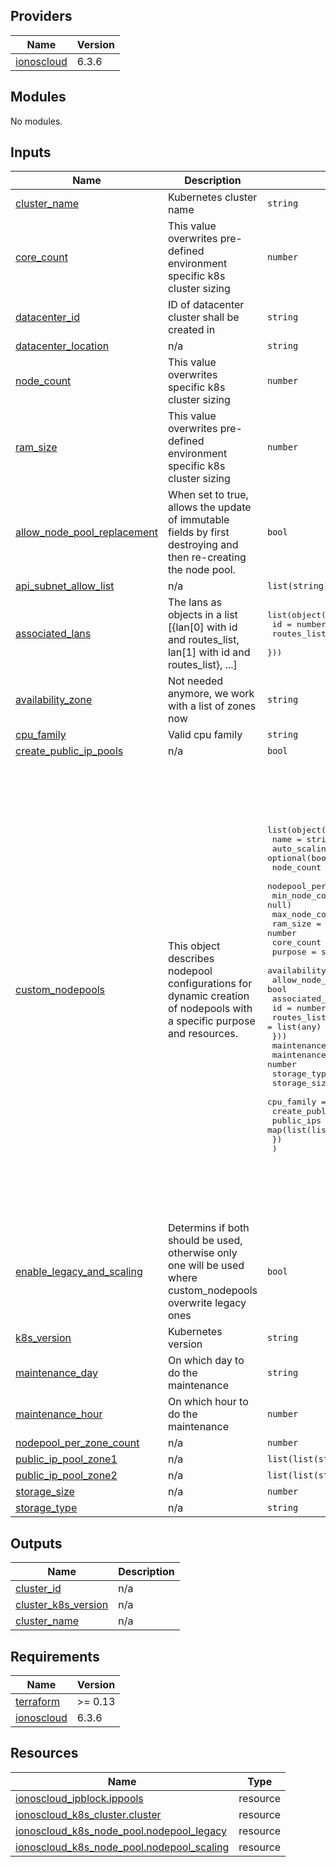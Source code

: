 <!-- BEGIN_TF_DOCS -->

## Providers

| Name | Version |
|------|---------|
| <a name="provider_ionoscloud"></a> [ionoscloud](#provider\_ionoscloud) | 6.3.6 |
## Modules

No modules.
## Inputs

| Name | Description | Type | Default | Required |
|------|-------------|------|---------|:--------:|
| <a name="input_cluster_name"></a> [cluster\_name](#input\_cluster\_name) | Kubernetes cluster name | `string` | n/a | yes |
| <a name="input_core_count"></a> [core\_count](#input\_core\_count) | This value overwrites pre-defined environment specific k8s cluster sizing | `number` | n/a | yes |
| <a name="input_datacenter_id"></a> [datacenter\_id](#input\_datacenter\_id) | ID of datacenter cluster shall be created in | `string` | n/a | yes |
| <a name="input_datacenter_location"></a> [datacenter\_location](#input\_datacenter\_location) | n/a | `string` | n/a | yes |
| <a name="input_node_count"></a> [node\_count](#input\_node\_count) | This value overwrites specific k8s cluster sizing | `number` | n/a | yes |
| <a name="input_ram_size"></a> [ram\_size](#input\_ram\_size) | This value overwrites pre-defined environment specific k8s cluster sizing | `number` | n/a | yes |
| <a name="input_allow_node_pool_replacement"></a> [allow\_node\_pool\_replacement](#input\_allow\_node\_pool\_replacement) | When set to true, allows the update of immutable fields by first destroying and then re-creating the node pool. | `bool` | `false` | no |
| <a name="input_api_subnet_allow_list"></a> [api\_subnet\_allow\_list](#input\_api\_subnet\_allow\_list) | n/a | `list(string)` | `null` | no |
| <a name="input_associated_lans"></a> [associated\_lans](#input\_associated\_lans) | The lans as objects in a list [{lan[0] with id and routes\_list, lan[1] with id and routes\_list}, ...] | <pre>list(object({<br>    id          = number<br>    routes_list = list(any)<br>  }))</pre> | `[]` | no |
| <a name="input_availability_zone"></a> [availability\_zone](#input\_availability\_zone) | Not needed anymore, we work with a list of zones now | `string` | `"ZONE_1"` | no |
| <a name="input_cpu_family"></a> [cpu\_family](#input\_cpu\_family) | Valid cpu family | `string` | `"INTEL_SKYLAKE"` | no |
| <a name="input_create_public_ip_pools"></a> [create\_public\_ip\_pools](#input\_create\_public\_ip\_pools) | n/a | `bool` | `false` | no |
| <a name="input_custom_nodepools"></a> [custom\_nodepools](#input\_custom\_nodepools) | This object describes nodepool configurations for dynamic creation of nodepools with a specific purpose and resources. | <pre>list(object({<br>    name          = string<br>    auto_scaling  = optional(bool, false)<br>    node_count = number<br>    nodepool_per_zone_count = number<br>    min_node_count= optional(number, null)<br>    max_node_count= optional(number, null)<br>    ram_size      = number<br>    core_count    = number<br>    purpose       = string<br>    availability_zones = list(string)<br>    allow_node_pool_replacement = bool<br>    associated_lans = list(object({<br>      id          = number<br>      routes_list = list(any)<br>    }))<br>    maintenance_day = string<br>    maintenance_hour = number<br>    storage_type = string<br>    storage_size = number<br>    cpu_family = string<br>    create_public_ip_pools = bool<br>    public_ips = map(list(list(string)))<br>    })<br>  )</pre> | <pre>[<br>  {<br>    "allow_node_pool_replacement": null,<br>    "associated_lans": null,<br>    "auto_scaling": false,<br>    "availability_zones": [<br>      "ZONE_1",<br>      "ZONE_2"<br>    ],<br>    "core_count": null,<br>    "cpu_family": null,<br>    "create_public_ip_pools": null,<br>    "maintenance_day": null,<br>    "maintenance_hour": null,<br>    "max_node_count": null,<br>    "min_node_count": null,<br>    "name": "Legacy",<br>    "node_count": null,<br>    "nodepool_per_zone_count": null,<br>    "public_ips": {<br>      "ZONE_1": [<br>        [<br>          ""<br>        ]<br>      ],<br>      "ZONE_2": [<br>        [<br>          ""<br>        ]<br>      ]<br>    },<br>    "purpose": "legacy",<br>    "ram_size": null,<br>    "storage_size": null,<br>    "storage_type": null<br>  }<br>]</pre> | no |
| <a name="input_enable_legacy_and_scaling"></a> [enable\_legacy\_and\_scaling](#input\_enable\_legacy\_and\_scaling) | Determins if both should be used, otherwise only one will be used where custom\_nodepools overwrite legacy ones | `bool` | `false` | no |
| <a name="input_k8s_version"></a> [k8s\_version](#input\_k8s\_version) | Kubernetes version | `string` | `"1.24.15"` | no |
| <a name="input_maintenance_day"></a> [maintenance\_day](#input\_maintenance\_day) | On which day to do the maintenance | `string` | `"Saturday"` | no |
| <a name="input_maintenance_hour"></a> [maintenance\_hour](#input\_maintenance\_hour) | On which hour to do the maintenance | `number` | `3` | no |
| <a name="input_nodepool_per_zone_count"></a> [nodepool\_per\_zone\_count](#input\_nodepool\_per\_zone\_count) | n/a | `number` | `0` | no |
| <a name="input_public_ip_pool_zone1"></a> [public\_ip\_pool\_zone1](#input\_public\_ip\_pool\_zone1) | n/a | `list(list(string))` | `null` | no |
| <a name="input_public_ip_pool_zone2"></a> [public\_ip\_pool\_zone2](#input\_public\_ip\_pool\_zone2) | n/a | `list(list(string))` | `null` | no |
| <a name="input_storage_size"></a> [storage\_size](#input\_storage\_size) | n/a | `number` | `100` | no |
| <a name="input_storage_type"></a> [storage\_type](#input\_storage\_type) | n/a | `string` | `"SSD"` | no |
## Outputs

| Name | Description |
|------|-------------|
| <a name="output_cluster_id"></a> [cluster\_id](#output\_cluster\_id) | n/a |
| <a name="output_cluster_k8s_version"></a> [cluster\_k8s\_version](#output\_cluster\_k8s\_version) | n/a |
| <a name="output_cluster_name"></a> [cluster\_name](#output\_cluster\_name) | n/a |
## Requirements

| Name | Version |
|------|---------|
| <a name="requirement_terraform"></a> [terraform](#requirement\_terraform) | >= 0.13 |
| <a name="requirement_ionoscloud"></a> [ionoscloud](#requirement\_ionoscloud) | 6.3.6 |
## Resources

| Name | Type |
|------|------|
| [ionoscloud_ipblock.ippools](https://registry.terraform.io/providers/ionos-cloud/ionoscloud/6.3.6/docs/resources/ipblock) | resource |
| [ionoscloud_k8s_cluster.cluster](https://registry.terraform.io/providers/ionos-cloud/ionoscloud/6.3.6/docs/resources/k8s_cluster) | resource |
| [ionoscloud_k8s_node_pool.nodepool_legacy](https://registry.terraform.io/providers/ionos-cloud/ionoscloud/6.3.6/docs/resources/k8s_node_pool) | resource |
| [ionoscloud_k8s_node_pool.nodepool_scaling](https://registry.terraform.io/providers/ionos-cloud/ionoscloud/6.3.6/docs/resources/k8s_node_pool) | resource |
<!-- END_TF_DOCS -->